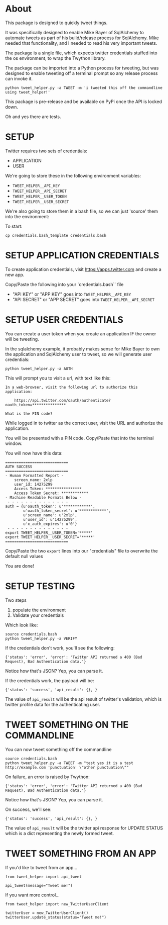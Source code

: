 About
==========

This package is designed to quickly tweet things.

It was specifically designed to enable Mike Bayer of SqlAlchemy to automate tweets as part of his build/release process for SqlAlchemy.  Mike needed that functionality, and I needed to read his very important tweets.

The package is a single file, which expects twitter credentials stuffed into the os environment, to wrap the Twython library.

The package can be imported into a Python process for tweeting, but was designed to enable tweeting off a terminal prompt so any release process can invoke it.

    python tweet_helper.py -a TWEET -m 'i tweeted this off the commandline using tweet_helper!'

This package is pre-release and be available on PyPi once the API is locked down.

Oh and yes there are tests.

SETUP
======================================

Twitter requires two sets of credentials:

* APPLICATION
* USER

We're going to store these in the following environment variables:

* `TWEET_HELPER__API_KEY`
* `TWEET_HELPER__API_SECRET`
* `TWEET_HELPER__USER_TOKEN`
* `TWEET_HELPER__USER_SECRET`

We're also going to store them in a bash file, so we can just 'source' them into the environment:

To start:

    cp credentials.bash_template credentials.bash

SETUP APPLICATION CREDENTIALS
==============================

To create application credentials, visit https://apps.twitter.com and create a new app.

Copy/Paste the following into your `credentials.bash`` file

* "API KEY" or "APP KEY" goes into `TWEET_HELPER__API_KEY`
* "API SECRET" or "APP SECRET" goes into `TWEET_HELPER__API_SECRET`


SETUP USER CREDENTIALS
==============================

You can create a user token when you create an application IF the owner will be tweeting.

In the sqlalchemy example, it probably makes sense for Mike Bayer to own the application and SqlAlchemy user to tweet, so we will generate user credentials:

    python tweet_helper.py -a AUTH

This will prompt you to visit a url, with text like this:

    In a web-browser, visit the following url to authorize this application:

        https://api.twitter.com/oauth/authenticate?oauth_token=***************

    What is the PIN code? 
    
While logged in to twitter as the correct user, visit the URL and authorize the application.

You will be presented with a PIN code. Copy/Paste that into the terminal window.

You will now have this data:

    ============================
    AUTH SUCCESS
    ============================
    - Human Formatted Report -
        screen_name: 2xlp
        user_id: 14275299
        Access Token: ****************
        Access Token Secret: ************
    - Machine Readable Formats Below -
     - - - - - - - - - - - - - -
    auth = {u'oauth_token': u'************',
            u'oauth_token_secret': u'************',
            u'screen_name': u'2xlp',
            u'user_id': u'14275299',
            u'x_auth_expires': u'0'}
     - - - - - - - - - - - - - -
    export TWEET_HELPER__USER_TOKEN='*****'
    export TWEET_HELPER__USER_SECRET='*****'
    ============================

Copy/Paste the two `export`  lines into our "credentials" file to overwrite the default null values

You are done!


SETUP TESTING
==============================

Two steps

1. populate the environment
2. Validate your credentials

Which look like:

    source credentials.bash
    python tweet_helper.py -a VERIFY

If the credentials don't work, you'll see the following:

    {'status': 'error', 'error': 'Twitter API returned a 400 (Bad Request), Bad Authentication data.'}

Notice how that's JSON? Yep, you can parse it.

If the credentials work, the payload will be:

    {'status': 'success', 'api_result': {}, }
    
The value of `api_result` will be the api result of twitter's validation, which is twitter profile data for the authenticating user.



TWEET SOMETHING ON THE COMMANDLINE
==================================

You can now tweet something off the commandline

    source credentials.bash
    python tweet_helper.py -a TWEET -m "test yes it is a test http://example.com 'punctuation' \"other punctuation\""

On failure, an error is raised by Twython:

    {'status': 'error', 'error': 'Twitter API returned a 400 (Bad Request), Bad Authentication data.'}

Notice how that's JSON? Yep, you can parse it.

On success, we'll see:

    {'status': 'success', 'api_result': {}, }

The value of `api_result` will be the twitter api response for UPDATE STATUS which is a dict representing the newly formed tweet.



TWEET SOMETHING FROM AN APP
==================================

If you'd like to tweet from an app...

    from tweet_helper import api_tweet

    api_tweet(message="Tweet me!")

If you want more control...

    from tweet_helper import new_TwitterUserClient

    twitterUser = new_TwitterUserClient()
    twitterUser.update_status(status="Tweet me!")

